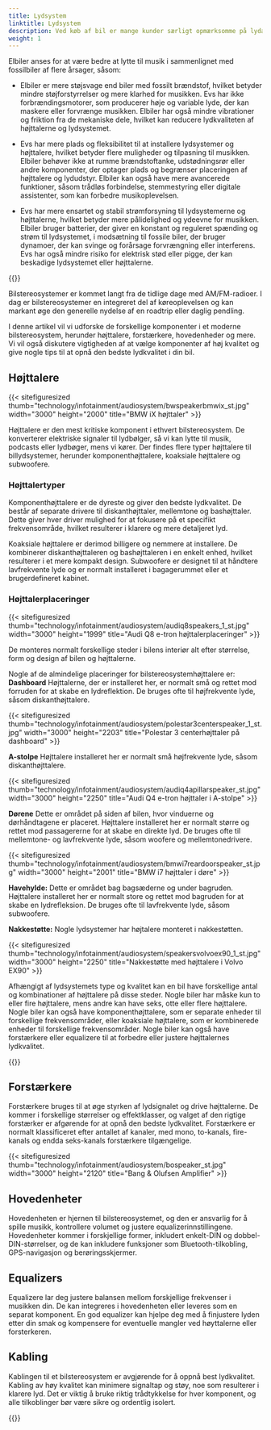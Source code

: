 ```yaml
---
title: Lydsystem
linktitle: Lydsystem
description: Ved køb af bil er mange kunder særligt opmærksomme på lydanlægget. Det skyldes, at bilen især er der, hvor folk lytter entusiastisk og ofte til musik.
weight: 1
---
```

<!-- markdownlint-disable MD033 -->
Elbiler anses for at være bedre at lytte til musik i sammenlignet med fossilbiler af flere årsager, såsom:

- Elbiler er mere støjsvage end biler med fossilt brændstof, hvilket betyder mindre støjforstyrrelser og mere klarhed for musikken. Evs har ikke forbrændingsmotorer, som producerer høje og variable lyde, der kan maskere eller forvrænge musikken. Elbiler har også mindre vibrationer og friktion fra de mekaniske dele, hvilket kan reducere lydkvaliteten af ​​højttalerne og lydsystemet.

- Evs har mere plads og fleksibilitet til at installere lydsystemer og højttalere, hvilket betyder flere muligheder og tilpasning til musikken. Elbiler behøver ikke at rumme brændstoftanke, udstødningsrør eller andre komponenter, der optager plads og begrænser placeringen af ​​højttalere og lydudstyr. Elbiler kan også have mere avancerede funktioner, såsom trådløs forbindelse, stemmestyring eller digitale assistenter, som kan forbedre musikoplevelsen.

- Evs har mere ensartet og stabil strømforsyning til lydsystemerne og højttalerne, hvilket betyder mere pålidelighed og ydeevne for musikken. Elbiler bruger batterier, der giver en konstant og reguleret spænding og strøm til lydsystemet, i modsætning til fossile biler, der bruger dynamoer, der kan svinge og forårsage forvrængning eller interferens. Evs har også mindre risiko for elektrisk stød eller pigge, der kan beskadige lydsystemet eller højttalerne.

{{<evkxdisplayaddarticle />}}

Bilstereosystemer er kommet langt fra de tidlige dage med AM/FM-radioer. I dag er bilstereosystemer en integreret del af køreoplevelsen og kan markant øge den generelle nydelse af en roadtrip eller daglig pendling.

I denne artikel vil vi udforske de forskellige komponenter i et moderne bilstereosystem, herunder højttalere, forstærkere, hovedenheder og mere. Vi vil også diskutere vigtigheden af ​​at vælge komponenter af høj kvalitet og give nogle tips til at opnå den bedste lydkvalitet i din bil.
## Højttalere

{{< sitefiguresized thumb="technology/infotainment/audiosystem/bwspeakerbmwix_st.jpg" width="3000" height="2000" title="BMW iX højttaler" >}}

Højttalere er den mest kritiske komponent i ethvert bilstereosystem. De konverterer elektriske signaler til lydbølger, så vi kan lytte til musik, podcasts eller lydbøger, mens vi kører. Der findes flere typer højttalere til billydsystemer, herunder komponenthøjttalere, koaksiale højttalere og subwoofere.

### Højttalertyper

Komponenthøjttalere er de dyreste og giver den bedste lydkvalitet. De består af separate drivere til diskanthøjttaler, mellemtone og bashøjttaler. Dette giver hver driver mulighed for at fokusere på et specifikt frekvensområde, hvilket resulterer i klarere og mere detaljeret lyd.

Koaksiale højttalere er derimod billigere og nemmere at installere. De kombinerer diskanthøjttaleren og bashøjttaleren i en enkelt enhed, hvilket resulterer i et mere kompakt design. Subwoofere er designet til at håndtere lavfrekvente lyde og er normalt installeret i bagagerummet eller et brugerdefineret kabinet.

### Højttalerplaceringer

{{< sitefiguresized thumb="technology/infotainment/audiosystem/audiq8speakers_1_st.jpg" width="3000" height="1999" title="Audi Q8 e-tron højttalerplaceringer" >}}

De monteres normalt forskellige steder i bilens interiør alt efter størrelse, form og design af bilen og højttalerne.

Nogle af de almindelige placeringer for bilstereosystemhøjttalere er:
**Dashboard** Højttalerne, der er installeret her, er normalt små og rettet mod forruden for at skabe en lydreflektion. De bruges ofte til højfrekvente lyde, såsom diskanthøjttalere.

{{< sitefiguresized thumb="technology/infotainment/audiosystem/polestar3centerspeaker_1_st.jpg" width="3000" height="2203" title="Polestar 3 centerhøjttaler på dashboard" >}}

**A-stolpe** Højttalere installeret her er normalt små højfrekvente lyde, såsom diskanthøjttalere.

{{< sitefiguresized thumb="technology/infotainment/audiosystem/audiq4apillarspeaker_st.jpg" width="3000" height="2250" title="Audi Q4 e-tron højttaler i A-stolpe" >}}

**Dørene** Dette er området på siden af ​​bilen, hvor vinduerne og dørhåndtagene er placeret. Højttalere installeret her er normalt større og rettet mod passagererne for at skabe en direkte lyd. De bruges ofte til mellemtone- og lavfrekvente lyde, såsom woofere og mellemtonedrivere.

{{< sitefiguresized thumb="technology/infotainment/audiosystem/bmwi7reardoorspeaker_st.jpg" width="3000" height="2001" title="BMW i7 højttaler i døre" >}}

**Havehylde:** Dette er området bag bagsæderne og under bagruden. Højttalere installeret her er normalt store og rettet mod bagruden for at skabe en lydrefleksion. De bruges ofte til lavfrekvente lyde, såsom subwoofere.

**Nakkestøtte:** Nogle lydsystemer har højtalere monteret i nakkestøtten.

{{< sitefiguresized thumb="technology/infotainment/audiosystem/speakersvolvoex90_1_st.jpg" width="3000" height="2250" title="Nakkestøtte med højttalere i Volvo EX90" >}}

Afhængigt af lydsystemets type og kvalitet kan en bil have forskellige antal og kombinationer af højttalere på disse steder. Nogle biler har måske kun to eller fire højttalere, mens andre kan have seks, otte eller flere højttalere. Nogle biler kan også have komponenthøjttalere, som er separate enheder til forskellige frekvensområder, eller koaksiale højttalere, som er kombinerede enheder til forskellige frekvensområder. Nogle biler kan også have forstærkere eller equalizere til at forbedre eller justere højttalernes lydkvalitet.

{{<evkxdisplayaddarticle />}}

## Forstærkere

Forstærkere bruges til at øge styrken af ​​lydsignalet og drive højttalerne. De kommer i forskellige størrelser og effektklasser, og valget af den rigtige forstærker er afgørende for at opnå den bedste lydkvalitet. Forstærkere er normalt klassificeret efter antallet af kanaler, med mono, to-kanals, fire-kanals og endda seks-kanals forstærkere tilgængelige.

{{< sitefiguresized thumb="technology/infotainment/audiosystem/bospeaker_st.jpg" width="3000" height="2120" title="Bang & Olufsen Amplifier" >}}

## Hovedenheter

Hovedenheten er hjernen til bilstereosystemet, og den er ansvarlig for å spille musikk, kontrollere volumet og justere equalizerinnstillingene. Hovedenheter kommer i forskjellige former, inkludert enkelt-DIN og dobbel-DIN-størrelser, og de kan inkludere funksjoner som Bluetooth-tilkobling, GPS-navigasjon og berøringsskjermer.

## Equalizers

Equalizere lar deg justere balansen mellom forskjellige frekvenser i musikken din. De kan integreres i hovedenheten eller leveres som en separat komponent. En god equalizer kan hjelpe deg med å finjustere lyden etter din smak og kompensere for eventuelle mangler ved høyttalerne eller forsterkeren.

## Kabling

Kablingen til et bilstereosystem er avgjørende for å oppnå best lydkvalitet. Kabling av høy kvalitet kan minimere signaltap og støy, noe som resulterer i klarere lyd. Det er viktig å bruke riktig trådtykkelse for hver komponent, og alle tilkoblinger bør være sikre og ordentlig isolert.

{{<evkxdisplayaddarticle />}}
